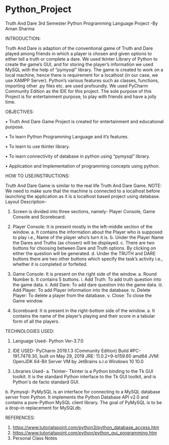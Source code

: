 # Python_Project
Truth And Dare
3rd Semester Python Programming Language Project
-By Aman Sharma
                     
                                                                                                                                 
INTRODUCTION:

Truth And Dare is adaption of the conventional game of Truth and Dare played among friends in which a player is chosen and given options to either tell a truth or complete a dare.
We used tkinter Library of Python to create the game’s GUI, and for storing the player’s information we used MySQL with the help of “pymysql” library. The game is created to work on a local machine, hence there is requirement for a localhost (in our case, we use XAMPP Server).
Python’s various features such as classes, functions, importing other .py files etc. are used profoundly. We used PyCharm Community Edition as the IDE for this project.
The sole purpose of this Project is for entertainment purpose, to play with friends and have a jolly time.

OBJECTIVES:

•	Truth And Dare Game Project is created for entertainment and educational purpose.

•	To learn Python Programming Language and it’s features.

•	To learn to use tkinter library.

•	To learn connectivity of database in python using “pymysql” library.

•	Application and Implementation of programming concepts using python.



HOW TO USE/INSTRUCTIONS:

Truth And Dare Game is similar to the real life Truth And Dare Game.
NOTE: We need to make sure that the machine is connected to a localhost before launching the application as  it is a localhost based project using database.
Layout Description-
1.	Screen is divided into three sections, namely- Player Console, Game Console and Scoreboard.
2.	Player Console: It is present mostly in the left-middle section of the window.
a.	It contains the information about the Player who is supposed to play i.e., Name of the player who’s turn it is.
b.	Under the Player Name the Dares and Truths (as chosen) will be displayed.
c.	There are two buttons for choosing between Dare and Truth options. By clicking on either the question will be generated.
d.	Under the TRUTH and DARE buttons there are two other buttons which specify the task’s activity i.e., whether it is completed or forfeited.


 




3.	Game Console: It is present on the right side of the window.
a.	Round Number
b.	It contains 5 buttons.
i.	Add Truth: To add truth question into the game data.
ii.	Add Dare: To add dare question into the game data.
iii.	Add Player: To add Player information into the database.
iv.	Delete Player: To delete a player from the database.
v.	Close: To close the Game window.

 

4.	Scoreboard: It is present in the right-bottom side of the window.
a.	It contains the name of the player’s playing and their score in a tabular form of all the players.


 

TECHNOLOGIES USED:

1.	Language Used-
Python Ver-3.7.0

2.	IDE USED-
PyCharm 2019.1.3 (Community Edition)
Build #PC-191.7479.30, built on May 29, 2019
JRE: 11.0.2+9-b159.60 amd64
JVM: OpenJDK 64-Bit Server VM by JetBrains s.r.o
Windows 10 10.0

3.	Libraries Used-
a.	Tkinter- Tkinter  is a Python binding to the Tk GUI toolkit. It is the standard Python interface to the Tk GUI toolkit, and is Python's de facto standard GUI. 

b.	Pymysql- PyMySQL is an interface for connecting to a MySQL database server from Python. It implements the Python Database API v2.0 and contains a pure-Python MySQL client library. The goal of PyMySQL is to be a drop-in replacement for MySQLdb.

REFERENCES:

1.	https://www.tutorialspoint.com/python3/python_database_access.htm
2.	https://www.tutorialspoint.com/python/python_gui_programming.htm
3.	Personal Class Notes


